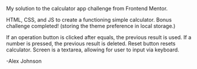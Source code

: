 My solution to the calculator app challenge from Frontend Mentor.

HTML, CSS, and JS to create a functioning simple calculator.
Bonus challenge completed! (storing the theme preference in local storage.)

If an operation button is clicked after equals, the previous result is used. If a number is pressed, the previous result is deleted. Reset button resets calculator. Screen is a textarea, allowing for user to input via keyboard.

-Alex Johnson
